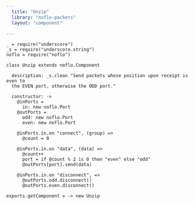 ```yaml
---
  title: "Unzip"
  library: "noflo-packets"
  layout: "component"

---
```


    _ = require("underscore")
    _s = require("underscore.string")
    noflo = require("noflo")
    
    class Unzip extends noflo.Component
    
      description: _s.clean "Send packets whose position upon receipt is even to
      the EVEN port, otherwise the ODD port."
    
      constructor: ->
        @inPorts =
          in: new noflo.Port
        @outPorts =
          odd: new noflo.Port
          even: new noflo.Port
    
        @inPorts.in.on "connect", (group) =>
          @count = 0
    
        @inPorts.in.on "data", (data) =>
          @count++
          port = if @count % 2 is 0 then "even" else "odd"
          @outPorts[port].send(data)
    
        @inPorts.in.on "disconnect", =>
          @outPorts.odd.disconnect()
          @outPorts.even.disconnect()
    
    exports.getComponent = -> new Unzip
    
